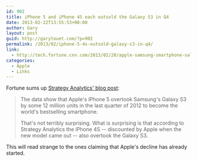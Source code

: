 ```yaml
---
id: 902
title: iPhone 5 and iPhone 4S each outsold the Galaxy S3 in Q4
date: 2013-02-22T13:55:53+00:00
author: Gary
layout: post
guid: http://garytouet.com/?p=902
permalink: /2013/02/iphone-5-4s-outsold-galaxy-s3-in-q4/
link:
  - http://tech.fortune.cnn.com/2013/02/20/apple-samsung-smartphone-sales/
categories:
  - Apple
  - Links
---
```


Fortune sums up <a href="http://blogs.strategyanalytics.com/HCST/post/2013/02/20/Strategy-Analytics-Apple-iPhone-5-Becomes-Worlds-Best-Selling-Smartphone-Model-in-Q4-2012.aspx">Strategy Analytics' blog post</a>:
<blockquote>The data show that Apple's iPhone 5 overtook Samsung's Galaxy S3 by some 12 million units in the last quarter of 2012 to become the world's bestselling smartphone.

That's not terribly surprising. What is surprising is that according to Strategy Analytics the iPhone 4S -- discounted by Apple when the new model came out -- also overtook the Galaxy S3.</blockquote>

This will read strange to the ones claiming that Apple's decline has already started.
